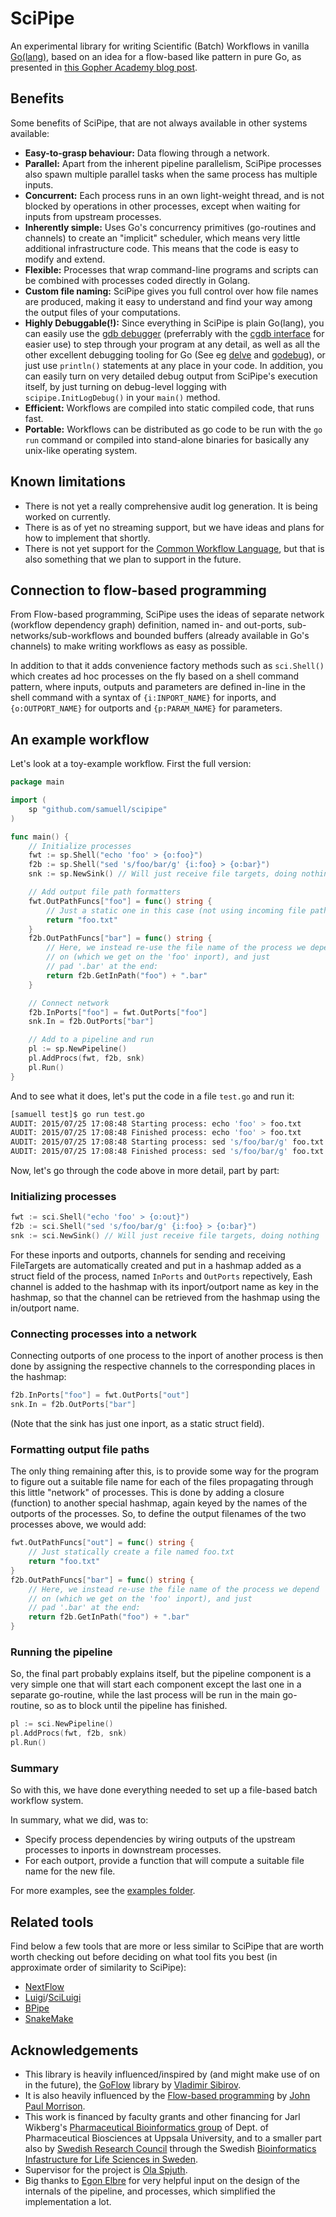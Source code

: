# SciPipe

An experimental library for writing Scientific (Batch) Workflows in vanilla [Go(lang)](http://golang.org),
based on an idea for a flow-based like pattern in pure Go, as presented in
[this Gopher Academy blog post](http://blog.gopheracademy.com/composable-pipelines-pattern).

## Benefits

Some benefits of SciPipe, that are not always available in other systems available:

- **Easy-to-grasp behaviour:** Data flowing through a network.
- **Parallel:** Apart from the inherent pipeline parallelism, SciPipe processes also spawn multiple parallel tasks when the same process has multiple inputs.
- **Concurrent:** Each process runs in an own light-weight thread, and is not blocked by
  operations in other processes, except when waiting for inputs from upstream processes.
- **Inherently simple:** Uses Go's concurrency primitives (go-routines and channels)
  to create an "implicit" scheduler, which means very little additional infrastructure code.
  This means that the code is easy to modify and extend.
- **Flexible:** Processes that wrap command-line programs and scripts can be combined with
  processes coded directly in Golang.
- **Custom file naming:** SciPipe gives you full control over how file names are produced,
  making it easy to understand and find your way among the output files of your computations.
- **Highly Debuggable(!):** Since everything in SciPipe is plain Go(lang), you can easily use the [gdb debugger](http://golang.org/doc/gdb) (preferrably
  with the [cgdb interface](https://www.youtube.com/watch?v=OKLR6rrsBmI) for easier use) to step through your program at any detail, as well as all
  the other excellent debugging tooling for Go (See eg [delve](https://github.com/derekparker/delve) and [godebug](https://github.com/mailgun/godebug)),
  or just use `println()` statements at any place in your code. In addition, you can easily
  turn on very detailed debug output from SciPipe's execution itself, by just turning on debug-level
  logging with `scipipe.InitLogDebug()` in your `main()` method.
- **Efficient:** Workflows are compiled into static compiled code, that runs fast.
- **Portable:** Workflows can be distributed as go code to be run with the `go run` command
  or compiled into stand-alone binaries for basically any unix-like operating system.

## Known limitations

- There is not yet a really comprehensive audit log generation. It is being worked on currently.
- There is as of yet no streaming support, but we have ideas and plans for how to implement that shortly.
- There is not yet support for the [Common Workflow Language](http://common-workflow-language.github.io), but that is also something that we plan to support in the future.

## Connection to flow-based programming

From Flow-based programming, SciPipe uses the ideas of separate network (workflow dependency graph)
definition, named in- and out-ports, sub-networks/sub-workflows and bounded buffers (already available
in Go's channels) to make writing workflows as easy as possible.

In addition to that it adds convenience factory methods such as `sci.Shell()` which creates ad hoc processes
on the fly based on a shell command pattern, where  inputs, outputs and parameters are defined in-line
in the shell command with a syntax of `{i:INPORT_NAME}` for inports, and `{o:OUTPORT_NAME}` for outports
and `{p:PARAM_NAME}` for parameters.

## An example workflow

Let's look at a toy-example workflow. First the full version:

```go
package main

import (
	sp "github.com/samuell/scipipe"
)

func main() {
	// Initialize processes
	fwt := sp.Shell("echo 'foo' > {o:foo}")
	f2b := sp.Shell("sed 's/foo/bar/g' {i:foo} > {o:bar}")
	snk := sp.NewSink() // Will just receive file targets, doing nothing

	// Add output file path formatters
	fwt.OutPathFuncs["foo"] = func() string {
		// Just a static one in this case (not using incoming file paths)
		return "foo.txt"
	}
	f2b.OutPathFuncs["bar"] = func() string {
		// Here, we instead re-use the file name of the process we depend
		// on (which we get on the 'foo' inport), and just
		// pad '.bar' at the end:
		return f2b.GetInPath("foo") + ".bar"
	}

	// Connect network
	f2b.InPorts["foo"] = fwt.OutPorts["foo"]
	snk.In = f2b.OutPorts["bar"]

	// Add to a pipeline and run
	pl := sp.NewPipeline()
	pl.AddProcs(fwt, f2b, snk)
	pl.Run()
}
```

And to see what it does, let's put the code in a file `test.go` and run it:

```bash
[samuell test]$ go run test.go
AUDIT: 2015/07/25 17:08:48 Starting process: echo 'foo' > foo.txt
AUDIT: 2015/07/25 17:08:48 Finished process: echo 'foo' > foo.txt
AUDIT: 2015/07/25 17:08:48 Starting process: sed 's/foo/bar/g' foo.txt > foo.txt.bar
AUDIT: 2015/07/25 17:08:48 Finished process: sed 's/foo/bar/g' foo.txt > foo.txt.bar
```

Now, let's go through the code above in more detail, part by part:

### Initializing processes

```go
fwt := sci.Shell("echo 'foo' > {o:out}")
f2b := sci.Shell("sed 's/foo/bar/g' {i:foo} > {o:bar}")
snk := sci.NewSink() // Will just receive file targets, doing nothing
```

For these inports and outports, channels for sending and receiving FileTargets are automatically
created and put in a hashmap added as a struct field of the process, named `InPorts` and `OutPorts` repectively,
Eash channel is added to the hashmap with its inport/outport name as key in the hashmap,
so that the channel can be retrieved from the hashmap using the in/outport name.

### Connecting processes into a network

Connecting outports of one process to the inport of another process is then done by assigning the
respective channels to the corresponding places in the hashmap:

```go
f2b.InPorts["foo"] = fwt.OutPorts["out"]
snk.In = f2b.OutPorts["bar"]
```

(Note that the sink has just one inport, as a static struct field).

### Formatting output file paths

The only thing remaining after this, is to provide some way for the program to figure out a
suitable file name for each of the files propagating through this little "network" of processes.
This is done by adding a closure (function) to another special hashmap, again keyed by
the names of the outports of the processes. So, to define the output filenames of the two processes
above, we would add:

```go
fwt.OutPathFuncs["out"] = func() string {
	// Just statically create a file named foo.txt
	return "foo.txt"
}
f2b.OutPathFuncs["bar"] = func() string {
	// Here, we instead re-use the file name of the process we depend
	// on (which we get on the 'foo' inport), and just
	// pad '.bar' at the end:
	return f2b.GetInPath("foo") + ".bar"
}
```

### Running the pipeline

So, the final part probably explains itself, but the pipeline component is a very simple one
that will start each component except the last one in a separate go-routine, while the last
process will be run in the main go-routine, so as to block until the pipeline has finished.

```go
pl := sci.NewPipeline()
pl.AddProcs(fwt, f2b, snk)
pl.Run()
```
### Summary

So with this, we have done everything needed to set up a file-based batch workflow system.

In summary, what we did, was to:

- Specify process dependencies by wiring outputs of the upstream processes to inports in downstream processes.
- For each outport, provide a function that will compute a suitable file name for the new file.

For more examples, see the [examples folder](https://github.com/samuell/scipipe/tree/master/examples).

## Related tools

Find below a few tools that are more or less similar to SciPipe that are worth worth checking out before
deciding on what tool fits you best (in approximate order of similarity to SciPipe):

- [NextFlow](http://nextflow.io)
- [Luigi](https://github.com/spotify/luigi)/[SciLuigi](https://github.com/samuell/sciluigi)
- [BPipe](https://code.google.com/p/bpipe/)
- [SnakeMake](https://bitbucket.org/johanneskoester/snakemake)

## Acknowledgements

- This library is heavily influenced/inspired by (and might make use of on in the future),
  the [GoFlow](https://github.com/trustmaster/goflow) library by [Vladimir Sibirov](https://github.com/trustmaster/goflow).
- It is also heavily influenced by the [Flow-based programming](http://www.jpaulmorrison.com/fbp) by [John Paul Morrison](http://www.jpaulmorrison.com/fbp).
- This work is financed by faculty grants and other financing for Jarl Wikberg's [Pharmaceutical Bioinformatics group](http://www.farmbio.uu.se/forskning/researchgroups/pb/) of Dept. of
  Pharmaceutical Biosciences at Uppsala University, and to a smaller part also by [Swedish Research Council](http://vr.se) through the Swedish [Bioinformatics Infastructure for Life Sciences in Sweden](http://bils.se).
- Supervisor for the project is [Ola Spjuth](http://www.farmbio.uu.se/research/researchgroups/pb/olaspjuth).
- Big thanks to [Egon Elbre](http://twitter.com/egonelbre) for very helpful input on the design of the internals of the pipeline, and processes, which simplified the implementation a lot.

